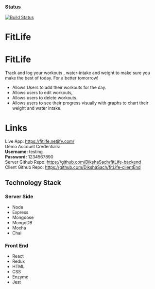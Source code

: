 ### Status
[![Build Status](https://travis-ci.org/DikshaSach/fitLife-clientEnd.svg?branch=master)](https://travis-ci.org/DikshaSach/fitLife-clientEnd)
# FitLife
# FitLife
Track and log your workouts , water-intake and weight to make sure you make the best of today. For a better tomorrow!
* Allows Users to add their workouts for the day.
* Allows users to edit workouts,
* Allows users to delete workouts.
* Allows users to see their progress visually with graphs to chart their weight and water intake.
# Links
Live App: https://fitlife.netlify.com/     
Demo Account Credentials:      
**Username:** testing  
**Password:** 1234567890     
Server Github Repo: https://github.com/DikshaSach/fitLife-backend     
Client Github Repo: https://github.com/DikshaSach/fitLife-clientEnd     
## Technology Stack
### Server Side
* Node
* Express
* Mongoose
* MongoDB
* Mocha
* Chai
### Front End
* React
* Redux
* HTML
* CSS
* Enzyme
* Jest

